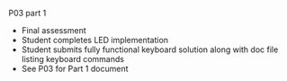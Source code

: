 P03 part 1

- Final assessment
- Student completes LED implementation
- Student submits fully functional keyboard solution along with doc file listing keyboard commands
- See P03 for Part 1 document